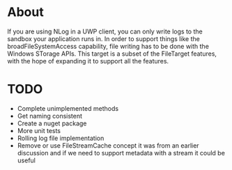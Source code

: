 # About

If you are using NLog in a UWP client, you can only write logs to the sandbox your application runs in. In order to support things like the broadFileSystemAccess capability, file writing has to be done with the Windows STorage APIs. This target is a subset of the FileTarget features, with the hope of expanding it to support all the features.


# TODO
+ Complete unimplemented methods
+ Get naming consistent
+ Create a nuget package
+ More unit tests
+ Rolling log file implementation
+ Remove or use FileStreamCache concept it was from an earlier discussion and if we need to support metadata with a stream it could be useful